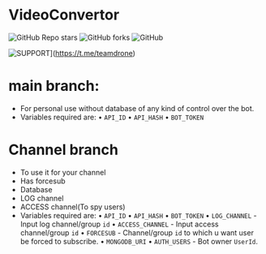 # VideoConvertor
![GitHub Repo stars](https://img.shields.io/github/stars/AbirHasan2005/VideoCompress?color=yellow&style=flat)
![GitHub forks](https://img.shields.io/github/forks/Vasusen-code/VideoConvertor?color=grey&style=flat)
![GitHub](https://img.shields.io/github/license/Vasusen-code/VideoConvertor)

![SUPPORT](https://img.shields.io/badge/Video%Convertor%SUPPORT%20group-orange)](https://t.me/teamdrone)

# main branch:
- For personal use without database of any kind of control over the bot.
- Variables required are:
• `API_ID`
• `API_HASH`
• `BOT_TOKEN`

# Channel branch
- To use it for your channel
- Has forcesub
- Database
- LOG channel 
- ACCESS channel(To spy users)
- Variables required are:
• `API_ID`
• `API_HASH`
• `BOT_TOKEN`
• `LOG_CHANNEL` - Input log channel/group `id`
• `ACCESS_CHANNEL` - Input access channel/group `id`
• `FORCESUB` - Channel/group `id` to which u want user be forced to subscribe.
• `MONGODB_URI`
• `AUTH_USERS` - Bot owner `UserId`.


